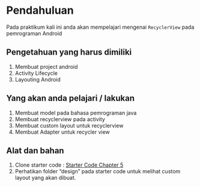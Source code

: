 # Pendahuluan

Pada praktikum kali ini anda akan mempelajari mengenai `RecyclerView` pada pemrograman Android

## Pengetahuan yang harus dimiliki

1. Membuat project android
2. Activity Lifecycle
3. Layouting Android

## Yang akan anda pelajari / lakukan

1. Membuat model pada bahasa pemrograman java
2. Membuat recyclerview pada activity
3. Membuat custom layout untuk recyclerview
4. Membuat Adapter untuk recycler view

## Alat dan bahan

1. Clone starter code : [Starter Code Chapter 5](https://github.com/polinema-mobile/dtschapter02-starter)
2. Perhatikan folder “design” pada starter code untuk melihat custom layout yang akan dibuat.
